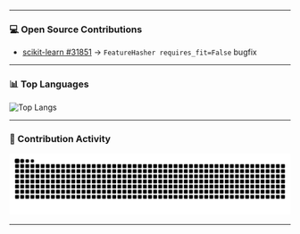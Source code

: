 


---

### 💻 Open Source Contributions
- [scikit-learn #31851](https://github.com/scikit-learn/scikit-learn/pull/31851) → `FeatureHasher requires_fit=False` bugfix


---

### 📊 Top Languages

<!-- 🔹 Cache kırma (v parametresi ile), 1 günlük yenileme -->
![Top Langs](https://github-readme-stats.vercel.app/api/top-langs/?username=hqkqn32&layout=compact&theme=radical&cache_seconds=86400&v=1)



---

### 🐍 Contribution Activity

<picture>
  <source media="(prefers-color-scheme: dark)" srcset="https://raw.githubusercontent.com/toramanarda/toramanarda/output/github-contribution-grid-snake-dark.svg">
  <source media="(prefers-color-scheme: light)" srcset="https://raw.githubusercontent.com/toramanarda/toramanarda/output/github-contribution-grid-snake.svg">
  <img alt="github contribution grid snake animation" src="https://raw.githubusercontent.com/toramanarda/toramanarda/output/github-contribution-grid-snake.svg">
</picture>


---

<!-- Opsiyonel: İstersen aşağıyı da aktif edebilirsin -->

<!--
### ⚙️ GitHub Stats
![GitHub Stats](https://github-readme-stats.vercel.app/api?username=hqkqn32&show_icons=true&theme=tokyonight&v=1)
-->

